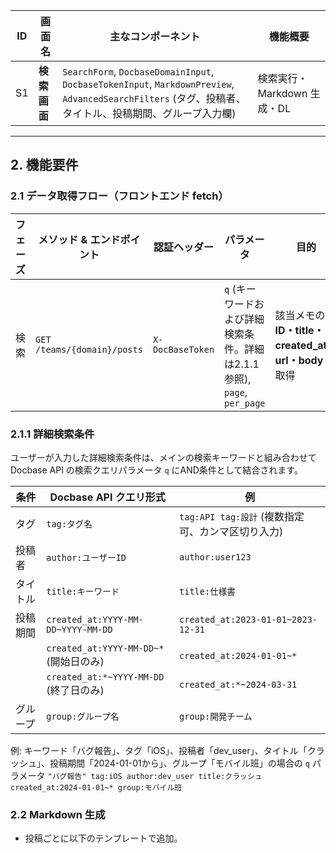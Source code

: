 | ID | 画面名      | 主なコンポーネント                                                                  | 機能概要                          |
| -- | ----- | ----- | ----- |
| S1 | **検索画面** | `SearchForm`, `DocbaseDomainInput`, `DocbaseTokenInput`, `MarkdownPreview`, `AdvancedSearchFilters` (タグ、投稿者、タイトル、投稿期間、グループ入力欄) | 検索実行・Markdown 生成・DL |

---

## 2. 機能要件

### 2.1 データ取得フロー（フロントエンド fetch）

| フェーズ | メソッド & エンドポイント                   | 認証ヘッダー           | パラメータ                             | 目的                                       |
| ---- | ----- | ---- | --- | ---- |
| 検索   | `GET /teams/{domain}/posts`      | `X-DocBaseToken` | `q` (キーワードおよび詳細検索条件。詳細は2.1.1参照), `page`, `per_page` | 該当メモの **ID・title・created_at・url・body** を取得             |

### 2.1.1 詳細検索条件

ユーザーが入力した詳細検索条件は、メインの検索キーワードと組み合わせて Docbase API の検索クエリパラメータ `q` にAND条件として結合されます。

| 条件       | Docbase API クエリ形式                  | 例                                         |
| ---------- | --------------------------------------- | ------------------------------------------ |
| タグ       | `tag:タグ名`                            | `tag:API tag:設計` (複数指定可、カンマ区切り入力) |
| 投稿者     | `author:ユーザーID`                     | `author:user123`                           |
| タイトル   | `title:キーワード`                      | `title:仕様書`                             |
| 投稿期間   | `created_at:YYYY-MM-DD~YYYY-MM-DD`      | `created_at:2023-01-01~2023-12-31`         |
|            | `created_at:YYYY-MM-DD~*` (開始日のみ)  | `created_at:2024-01-01~*`                  |
|            | `created_at:*~YYYY-MM-DD` (終了日のみ)  | `created_at:*~2024-03-31`                  |
| グループ   | `group:グループ名`                      | `group:開発チーム`                         |

例: キーワード「バグ報告」、タグ「iOS」、投稿者「dev_user」、タイトル「クラッシュ」、投稿期間「2024-01-01から」、グループ「モバイル班」の場合の `q` パラメータ
`"バグ報告" tag:iOS author:dev_user title:クラッシュ created_at:2024-01-01~* group:モバイル班`

### 2.2 Markdown 生成

* 投稿ごとに以下のテンプレートで追加。 